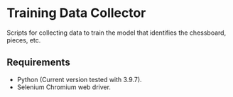 # Training Data Collector
Scripts for collecting data to train the model that identifies the chessboard, pieces, etc.

## Requirements
- Python (Current version tested with 3.9.7).
- Selenium Chromium web driver.
